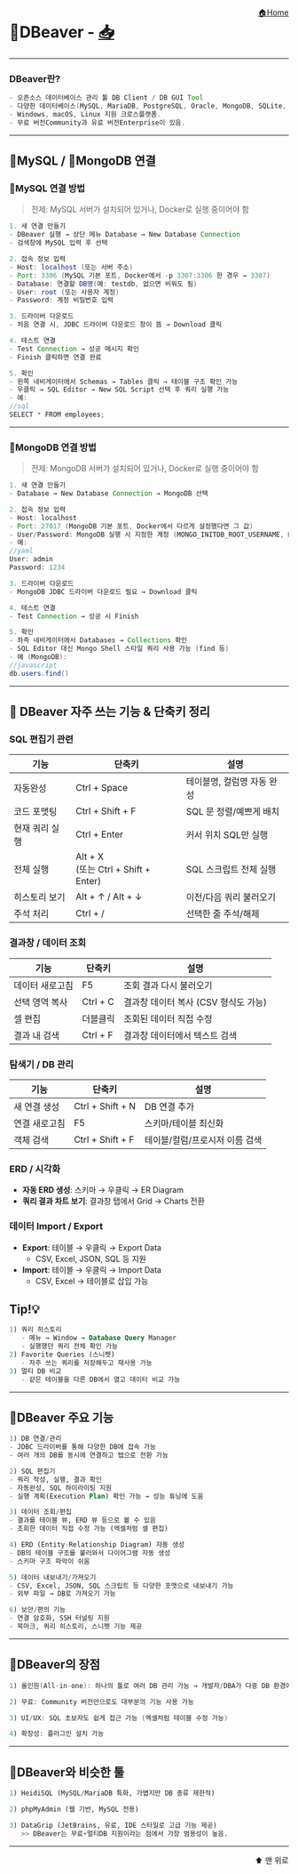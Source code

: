 <a href="../ReadMe.md" style="float:right;">🏠Home</a><a id="top"></a>


# 🦫DBeaver - [📥](Download.md)

---

### DBeaver란?
```java
- 오픈소스 데이터베이스 관리 툴 DB Client / DB GUI Tool
- 다양한 데이터베이스(MySQL, MariaDB, PostgreSQL, Oracle, MongoDB, SQLite, SQL Server 등)에 한 번에 접속하고 관리할 수 있는 통합 도구.
- Windows, macOS, Linux 지원 크로스플랫폼.
- 무료 버전Community과 유료 버전Enterprise이 있음.
```

---


## 🐬MySQL / 🍃MongoDB 연결

### 🐬MySQL 연결 방법

>전제: MySQL 서버가 설치되어 있거나, Docker로 실행 중이어야 함
```java
1. 새 연결 만들기
- DBeaver 실행 → 상단 메뉴 Database → New Database Connection
- 검색창에 MySQL 입력 후 선택

2. 접속 정보 입력
- Host: localhost (또는 서버 주소)
- Port: 3306 (MySQL 기본 포트, Docker에서 -p 3307:3306 한 경우 → 3307)
- Database: 연결할 DB명(예: testdb, 없으면 비워도 됨)
- User: root (또는 사용자 계정)
- Password: 계정 비밀번호 입력

3. 드라이버 다운로드
- 처음 연결 시, JDBC 드라이버 다운로드 창이 뜸 → Download 클릭

4. 테스트 연결
- Test Connection → 성공 메시지 확인
- Finish 클릭하면 연결 완료

5. 확인
- 왼쪽 네비게이터에서 Schemas → Tables 클릭 → 테이블 구조 확인 가능
- 우클릭 → SQL Editor → New SQL Script 선택 후 쿼리 실행 가능
- 예:
//sql
SELECT * FROM employees;
```

---

### 🍃MongoDB 연결 방법
>전제: MongoDB 서버가 설치되어 있거나, Docker로 실행 중이어야 함
```java
1. 새 연결 만들기
- Database → New Database Connection → MongoDB 선택

2. 접속 정보 입력
- Host: localhost
- Port: 27017 (MongoDB 기본 포트, Docker에서 다르게 설정했다면 그 값)
- User/Password: MongoDB 실행 시 지정한 계정 (MONGO_INITDB_ROOT_USERNAME, MONGO_INITDB_ROOT_PASSWORD)
- 예:
//yaml
User: admin
Password: 1234

3. 드라이버 다운로드
- MongoDB JDBC 드라이버 다운로드 필요 → Download 클릭

4. 테스트 연결
- Test Connection → 성공 시 Finish

5. 확인
- 좌측 네비게이터에서 Databases → Collections 확인
- SQL Editor 대신 Mongo Shell 스타일 쿼리 사용 가능 (find 등)
- 예 (MongoDB):
//javascript
db.users.find()
```

---

## 📘 DBeaver 자주 쓰는 기능 & 단축키 정리

### SQL 편집기 관련
| 기능 | 단축키 | 설명 |
|------|--------|------|
| 자동완성 | Ctrl + Space | 테이블명, 컬럼명 자동 완성 |
| 코드 포맷팅 | Ctrl + Shift + F | SQL 문 정렬/예쁘게 배치 |
| 현재 쿼리 실행 | Ctrl + Enter | 커서 위치 SQL만 실행 |
| 전체 실행 | Alt + X <br>(또는 Ctrl + Shift + Enter) | SQL 스크립트 전체 실행 |
| 히스토리 보기 | Alt + ↑ / Alt + ↓ | 이전/다음 쿼리 불러오기 |
| 주석 처리 | Ctrl + / | 선택한 줄 주석/해제 |

### 결과창 / 데이터 조회
| 기능 | 단축키 | 설명 |
|------|--------|------|
| 데이터 새로고침 | F5 | 조회 결과 다시 불러오기 |
| 선택 영역 복사 | Ctrl + C | 결과창 데이터 복사 (CSV 형식도 가능) |
| 셀 편집 | 더블클릭 | 조회된 데이터 직접 수정 |
| 결과 내 검색 | Ctrl + F | 결과창 데이터에서 텍스트 검색 |

### 탐색기 / DB 관리
| 기능 | 단축키 | 설명 |
|------|--------|------|
| 새 연결 생성 | Ctrl + Shift + N | DB 연결 추가 |
| 연결 새로고침 | F5 | 스키마/테이블 최신화 |
| 객체 검색 | Ctrl + Shift + F | 테이블/컬럼/프로시저 이름 검색 |

### ERD / 시각화
- **자동 ERD 생성**: 스키마 → 우클릭 → ER Diagram  
- **쿼리 결과 차트 보기**: 결과창 탭에서 Grid → Charts 전환  

### 데이터 Import / Export
- **Export**: 테이블 → 우클릭 → Export Data  
  - CSV, Excel, JSON, SQL 등 지원  
- **Import**: 테이블 → 우클릭 → Import Data  
  - CSV, Excel → 테이블로 삽입 가능  

## Tip!💡
```sql
1) 쿼리 히스토리 
   - 메뉴 → Window → Database Query Manager  
   - 실행했던 쿼리 전체 확인 가능  
2) Favorite Queries (스니펫)  
   - 자주 쓰는 쿼리를 저장해두고 재사용 가능  
3) 멀티 DB 비교 
   - 같은 테이블을 다른 DB에서 열고 데이터 비교 가능  
```

---

## 📝DBeaver 주요 기능
```sql
1) DB 연결/관리
- JDBC 드라이버를 통해 다양한 DB에 접속 가능
- 여러 개의 DB를 동시에 연결하고 탭으로 전환 가능  

2) SQL 편집기
- 쿼리 작성, 실행, 결과 확인
- 자동완성, SQL 하이라이팅 지원
- 실행 계획(Execution Plan) 확인 가능 → 성능 튜닝에 도움

3) 데이터 조회/편집
- 결과를 테이블 뷰, ERD 뷰 등으로 볼 수 있음
- 조회한 데이터 직접 수정 가능 (엑셀처럼 셀 편집)

4) ERD (Entity-Relationship Diagram) 자동 생성
- DB의 테이블 구조를 불러와서 다이어그램 자동 생성
- 스키마 구조 파악이 쉬움

5) 데이터 내보내기/가져오기
- CSV, Excel, JSON, SQL 스크립트 등 다양한 포맷으로 내보내기 가능
- 외부 파일 → DB로 가져오기 가능

6) 보안/편의 기능
- 연결 암호화, SSH 터널링 지원
- 북마크, 쿼리 히스토리, 스니펫 기능 제공
```

---

## 📝DBeaver의 장점
```java
1) 올인원(All-in-one): 하나의 툴로 여러 DB 관리 가능 → 개발자/DBA가 다중 DB 환경에서 편리하게 사용

2) 무료: Community 버전만으로도 대부분의 기능 사용 가능

3) UI/UX: SQL 초보자도 쉽게 접근 가능 (엑셀처럼 테이블 수정 가능)

4) 확장성: 플러그인 설치 가능
```

---

## 📝DBeaver와 비슷한 툴
```sql
1) HeidiSQL (MySQL/MariaDB 특화, 가볍지만 DB 종류 제한적)

2) phpMyAdmin (웹 기반, MySQL 전용)

3) DataGrip (JetBrains, 유료, IDE 스타일로 고급 기능 제공)
   >> DBeaver는 무료+멀티DB 지원이라는 점에서 가장 범용성이 높음.
```

---

<a href="#top" style="display:block; text-align:right; text-decoration:none; font-size:14px;">
⬆️ 맨 위로
</a>